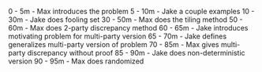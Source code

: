 0  - 5m   - Max introduces the problem
5  - 10m  - Jake a couple examples
10 - 30m  - Jake does fooling set
30 - 50m  - Max does the tiling method
50 - 60m  - Max does 2-party discrepancy method
60 - 65m  - Jake introduces motivating problem for multi-party version
65 - 70m  - Jake defines generalizes multi-party version of problem 
70 - 85m  - Max gives multi-party discrepancy without proof
85 - 90m  - Jake does non-deterministic version
90 - 95m  - Max does randomized
